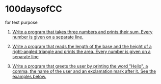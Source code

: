 # 100daysofCC
for test purpose

1) [Write a program that takes three numbers and prints their sum. Every number is given on a separate line.
](Day001.md)

2) [Write a program that reads the length of the base and the height of a right-angled triangle and prints the area. Every number is given on a separate line](Day002.md)

3) [Write a program that greets the user by printing the word "Hello", a comma, the name of the user and an exclamation mark after it. See the examples below.](Day003.md)
